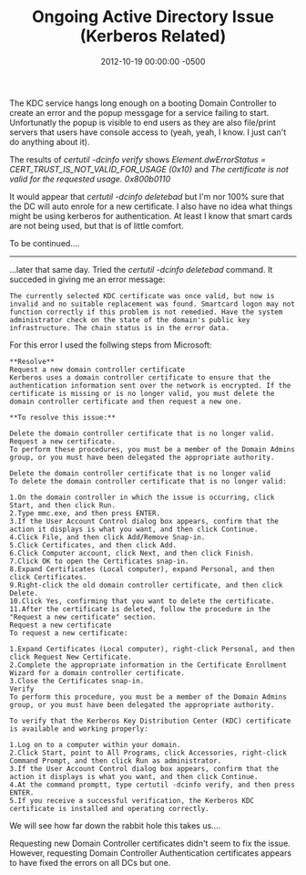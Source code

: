 ﻿---
title:  Ongoing Active Directory Issue (Kerberos Related)
date:   2012-10-19 00:00:00 -0500
categories: IT
---

The KDC service hangs long enough on a booting Domain Controller to create an error and the popup messgage for a service failing to start. Unfortunatly the popup is visible to end users as they are also file/print servers that users have console access to (yeah, yeah, I know. I just can't do anything about it).

The results of *certutil -dcinfo verify* shows *Element.dwErrorStatus = CERT_TRUST_IS_NOT_VALID_FOR_USAGE (0x10)* and *The certificate is not valid for the requested usage. 0x800b0110*

It would appear that *certutil -dcinfo deletebad* but I'm nor 100% sure that the DC will auto enrole for a new certificate. I also have no idea what things might be using kerberos for authentication. At least I know that smart cards are not being used, but that is of little comfort.

To be continued....

---

...later that same day.
Tried the *certutil -dcinfo deletebad* command. It succeded in giving me an error message:

```text
The currently selected KDC certificate was once valid, but now is invalid and no suitable replacement was found. Smartcard logon may not function correctly if this problem is not remedied. Have the system administrator check on the state of the domain's public key infrastructure. The chain status is in the error data.
```

For this error I used the follwing steps from Microsoft:

```text
**Resolve**
Request a new domain controller certificate
Kerberos uses a domain controller certificate to ensure that the authentication information sent over the network is encrypted. If the certificate is missing or is no longer valid, you must delete the domain controller certificate and then request a new one.

**To resolve this issue:**

Delete the domain controller certificate that is no longer valid.
Request a new certificate.
To perform these procedures, you must be a member of the Domain Admins group, or you must have been delegated the appropriate authority.

Delete the domain controller certificate that is no longer valid
To delete the domain controller certificate that is no longer valid:

1.On the domain controller in which the issue is occurring, click Start, and then click Run.
2.Type mmc.exe, and then press ENTER.
3.If the User Account Control dialog box appears, confirm that the action it displays is what you want, and then click Continue.
4.Click File, and then click Add/Remove Snap-in.
5.Click Certificates, and then click Add.
6.Click Computer account, click Next, and then click Finish.
7.Click OK to open the Certificates snap-in.
8.Expand Certificates (Local computer), expand Personal, and then click Certificates.
9.Right-click the old domain controller certificate, and then click Delete.
10.Click Yes, confirming that you want to delete the certificate.
11.After the certificate is deleted, follow the procedure in the "Request a new certificate" section.
Request a new certificate
To request a new certificate:

1.Expand Certificates (Local computer), right-click Personal, and then click Request New Certificate.
2.Complete the appropriate information in the Certificate Enrollment Wizard for a domain controller certificate.
3.Close the Certificates snap-in.
Verify
To perform this procedure, you must be a member of the Domain Admins group, or you must have been delegated the appropriate authority.

To verify that the Kerberos Key Distribution Center (KDC) certificate is available and working properly:

1.Log on to a computer within your domain.
2.Click Start, point to All Programs, click Accessories, right-click Command Prompt, and then click Run as administrator.
3.If the User Account Control dialog box appears, confirm that the action it displays is what you want, and then click Continue.
4.At the command promptt, type certutil -dcinfo verify, and then press ENTER.
5.If you receive a successful verification, the Kerberos KDC certificate is installed and operating correctly.
```

We will see how far down the rabbit hole this takes us....

Requesting new Domain Controller certificates didn't seem to fix the issue. However, requesting Domain Controller Authentication certificates appears to have fixed the errors on all DCs but one.


